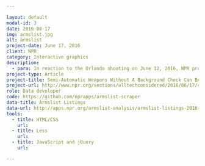 ```yaml
---

layout: default
modal-id: 3
date: 2016-06-17
img: armslist.jpg
alt: armslist
project-date: June 17, 2016
client: NPR
category: Interactive graphics
description:
  - para: In reaction to the Orlando shooting on June 12, 2016, NPR produced exclusive online content about the availability of guns through third-party sites like <a href="armslist.com" target="_blank">Armslist.com</a>. For this piece, I co-wrote a python script to scrape the listings of the site back 90 days. We collected various information including location, price, and gun type. We then used it to make a data-driven piece and to create several data visualizations showing the hotspots in gun sales on the site and the number of guns sold per state.
project-type: Article
project-title: Semi-Automatic Weapons Without A Background Check Can Be Just A Click Away
project-url: http://www.npr.org/sections/alltechconsidered/2016/06/17/482483537/semi-automatic-weapons-without-a-background-check-can-be-just-a-click-away
role: Data developer
code: https://github.com/nprapps/armslist-scraper
data-title: Armslist Listings
data-url: http://apps.npr.org/armslist-analysis/armslist-listings-2016-06-16.csv
tools:
  - title: HTML/CSS
    url:
  - title: Less
    url:
  - title: JavaScript and jQuery
    url:

---
```

